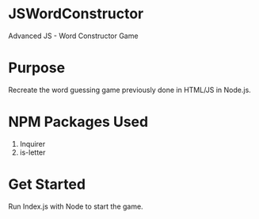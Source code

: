 # JSWordConstructor
Advanced JS - Word Constructor Game


# Purpose
Recreate the word guessing game previously done in HTML/JS in Node.js.

# NPM Packages Used
1. Inquirer
2. is-letter

# Get Started
Run Index.js with Node to start the game.